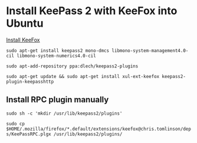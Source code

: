 # Install KeePass 2 with KeeFox into Ubuntu

[Install KeeFox](https://addons.mozilla.org/ru/firefox/addon/keefox/)

`sudo apt-get install keepass2 mono-dmcs libmono-system-management4.0-cil libmono-system-numerics4.0-cil`

`sudo apt-add-repository ppa:dlech/keepass2-plugins`

`sudo apt-get update && sudo apt-get install xul-ext-keefox keepass2-plugin-keepasshttp`

## Install RPC plugin manually

`sudo sh -c 'mkdir /usr/lib/keepass2/plugins'`

`sudo cp $HOME/.mozilla/firefox/*.default/extensions/keefox@chris.tomlinson/deps/KeePassRPC.plgx /usr/lib/keepass2/plugins/`
